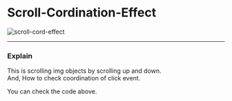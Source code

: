 # Scroll-Cordination-Effect

![scroll-cord-effect](https://user-images.githubusercontent.com/83178592/189028880-83c1240d-cb94-4f78-88e1-ec5975bdc717.gif)

<hr/>

### Explain
This is scrolling img objects by scrolling up and down.
<br/>
And, How to check coordination of click event.

You can check the code above.
